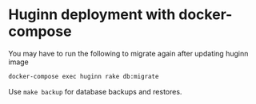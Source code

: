
# Huginn deployment with docker-compose 

You may have to run the following to migrate again after updating huginn image

``` bash
docker-compose exec huginn rake db:migrate
```

Use `make backup` for database backups and restores.
